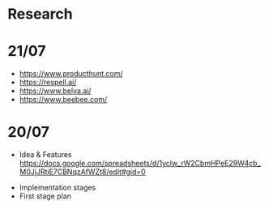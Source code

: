 
# Research



# 21/07

- https://www.producthunt.com/
- https://respell.ai/
- https://www.belva.ai/
- https://www.beebee.com/


# 20/07
+ Idea & Features https://docs.google.com/spreadsheets/d/1yclw_rW2CbmHPeE29W4cb_M0JjJRtiE7CBNqzAfWZt8/edit#gid=0
- Implementation stages
- First stage plan